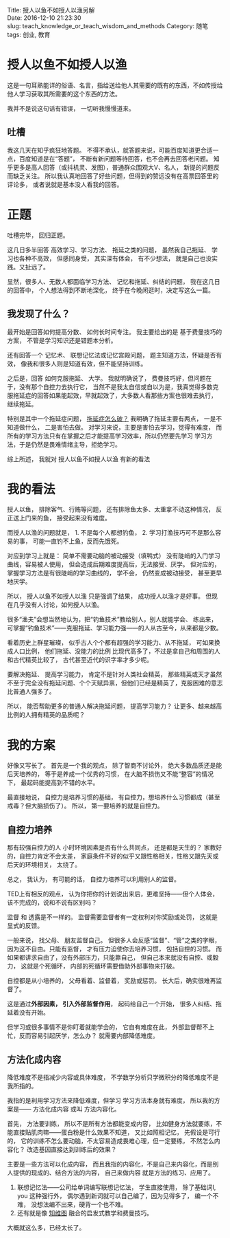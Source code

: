 Title: 授人以鱼不如授人以渔另解     
Date: 2016-12-10 21:23:30   
slug: teach_knowledge_or_teach_wisdom_and_methods
Category: 随笔
tags: 创业, 教育

# 授人以鱼不如授人以渔

这是一句耳熟能详的俗语、名言，指给送给他人其需要的既有的东西，不如传授给他人学习获取其所需要的这个东西的方法。

我并不是说这句话有错误， 一切听我慢慢道来。

## 吐槽

我这几天在知乎疯狂地答题。 不得不承认，就答题来说，可能百度知道更合适一点，百度知道是在“答题”， 不断有新问题等待回答，也不会再去回答老问题。 知乎更多是高人回答（或抖机灵、发图），普通群众围观大V、名人， 新提的问题反而缺乏关注。 所以我认真地回答了好些问题，但得到的赞远没有在高票回答里的评论多， 或者说就是基本没人看我的回答。

# 正题

吐槽完毕， 回归正题。

这几日多半回答 高效学习、学习方法、 拖延之类的问题， 虽然我自己拖延、 学习也各种不高效， 但感同身受， 其实深有体会， 有不少想法， 就是自己也没实践。又扯远了。

显然，很多人、无数人都面临学习方法、 记忆和拖延、纠结的问题， 我在这几日的回答中， 个人想法得到不断地深化， 终于在今晚闲逛时，决定写这么一篇。

## 我发现了什么？

最开始是回答如何提高分数、 如何长时间专注。 我主要给出的是 基于费曼技巧的方案， 不管是学习知识还是错题本分析。

还有回答一个 记忆术、 联想记忆法或记忆宫殿问题， 题主知道方法，怀疑是否有效， 像我和很多人则是知道有效，但不能坚持训练。

之后是，回答 如何克服拖延、 大学。 我就明确说了， 费曼技巧好，但问题在于，没有那个自控力去执行它， 当然不是我太自信或自以为是，我真觉得多数克服拖延症的回答如果能起效，早就起效了，大多数人看那些方案也很难去执行， 继续拖延。

特别是其中一个拖延症问题， [拖延症怎么破？](https://www.zhihu.com/question/53452023/answer/135091114)
我明确了拖延主要有两点， 一是不知道做什么， 二是害怕去做。 对学习来说，主要是害怕去学习，觉得有难度， 而所有的学习方法只有在掌握之后才能提高学习效率，所以仍然要先学习 学习方法，于是仍然是畏难情绪主导，拒绝学习。

综上所述， 我就对 授人以鱼不如授人以渔 有新的看法

# 我的看法

授人以鱼， 排除客气、行贿等问题， 还有排除鱼太多、太重拿不动这种情况， 反正送上门来的鱼， 接受起来没有难度。

而授人以渔的问题就是， 1. 不是每个人都想钓鱼， 2. 学习打渔技巧可不是那么容易的事， 可能一直钓不上鱼，反而先饿死。

对应到学习上就是： 简单不需要动脑的被动接受（填鸭式） 没有陡峭的入门学习曲线，容易被人使用， 但会造成后期难度提高后，无法接受、厌学。 但对应的， 掌握学习方法是有很陡峭的学习曲线的， 学不会， 仍然变成被动接受， 甚至更早地厌学。

所以， 授人以鱼不如授人以渔 只是强调了结果， 成功授人以渔才是好事。 但现在几乎没有人讨论，如何授人以渔。

很多“渔夫”会想当然地认为，把“钓鱼技术”教给别人，别人就能学会、 练出来， 可掌握“钓鱼技术”——克服拖延、学习能力强——的人从古至今，从来都是少数。

看着历史上群星璀璨， 似乎古人个个都有超强的学习能力、从不拖延， 可如果换成人口比例， 他们拖延、没能力的比例 比现代高多了，不过是拿自己和周围的人和古代精英比较了， 古代甚至近代的识字率才多少呢。

要解决拖延、 提高学习能力， 肯定不是针对人类社会精英， 那些精英或天才虽然不至于完全没有拖延问题、个个天赋异禀，但他们已经是精英了，克服困难的意志比普通人强多了。

所以， 能否帮助更多的普通人解决拖延问题， 提高学习能力？ 让更多、越来越高比例的人拥有精英的品质呢？

# 我的方案

好像又写长了。 首先是一个我的观点， 除了智商不讨论外， 绝大多数品质还是能后天培养的， 等于是养成一个优秀的习惯， 在大脑不损伤又不能“整容”的情况下， 最起码能提高到不错的水平。 

最直接地说， 自控力是培养习惯的基础， 有自控力，想培养什么习惯都成（甚至戒毒？但大脑损伤了）。 所以， 第一要培养的就是自控力。

## 自控力培养

那有较强自控力的人 小时环境因素是否有什么共同点， 还是都是天生的？ 家教好的，自控力肯定不会太差， 家庭条件不好的似乎又跟性格相关，性格又跟先天或后天的环境相关， 太绕了。

总之， 我认为， 有可能的话， 自控力培养可以利用别人的监督。

TED上有相反的观点， 认为你把你的计划说出来后，更难坚持——但个人体会，该不完成的，说和不说有区别吗？

监督 和 透露是不一样的。 监督需要监督者有一定权利对你奖励或处罚， 这就是显式的反馈。

一般来说， 找父母、 朋友监督自己。 但很多人会反感“监督”、“管”之类的字眼，因为这不自由。只能有监督， 才有压力迫使你去培养习惯， 包括自控的习惯。 而如果都讲求自由了，没有外部压力，只能靠自己， 但自己本来就没有自控、或毅力， 这就是个死循环， 内部的死循环需要借助外部事物来打破。

自控都是从小培养的， 父母看着、监督着， 奖励或惩罚。 长大后，确实很难再监督了。

这是通过**外部因素， 引入外部监督作用**， 起码给自己一个开始， 很多人纠结、拖延着没有开始。

但学习或很多事情不是你盯着就能学会的， 它自有难度在此， 外部监督帮不上忙，反而容易引起厌学，怎么办？ 就需要内部降低难度。

## 方法化成内容

降低难度不是指减少内容或具体难度， 不学数学分析只学微积分的降低难度不是我所指的。

我指的是利用学习方法来降低难度，但学习 学习方法本身就有难度， 所以我的方案是—— 方法化成内容 或叫 方法内容化。

首先， 方法要训练， 所以不是所有方法都能变成内容， 比如健身方法就要练，不能直接贴肌肉嘛——蛋白粉是什么效果不知道， 又比如照相记忆， 先假设是可行的， 它的训练不怎么要动脑，不太容易造成畏难心理，但一定要练， 不然怎么内容化？ 改造基因直接达到训练后的效果？

主要是一些方法可以化成内容， 而且我指的内容化，不是自己来内容化，而是别人提供的现成的、结合方法的内容， 自己来做内容 就是方法的练习、应用了。

1. 联想记忆法——公司给单词编写联想记忆法， 学生直接使用， 除了基础词I, you 这种强行外， 偶尔遇到新词就可以自己编了，因为见得多了， 编一个不难， 没想法编不出来，硬背一个也不难。
2. 还有就是像 [知维图](http://www.zhimind.com/) 融合的启发式教学和费曼技巧。

大概就这么多，已经太长了。